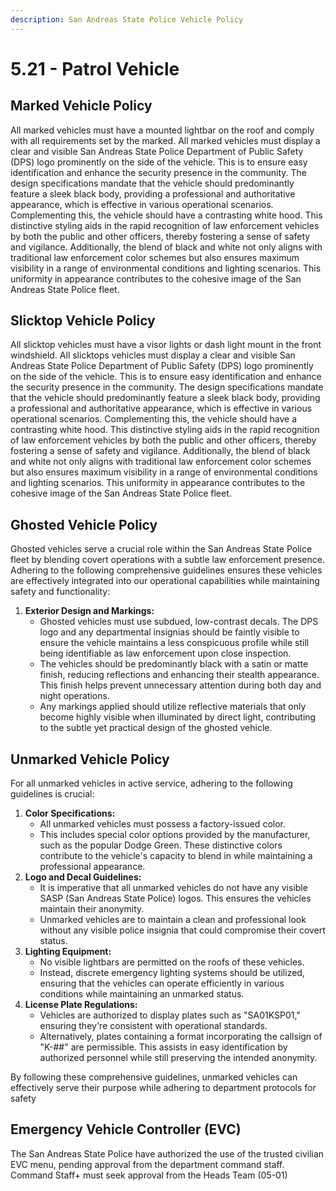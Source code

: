 ```yaml
---
description: San Andreas State Police Vehicle Policy
---
```


# 5.21 - Patrol Vehicle

## Marked Vehicle Policy

All marked vehicles must have a mounted lightbar on the roof and comply with all requirements set by the marked. All marked vehicles must display a clear and visible San Andreas State Police Department of Public Safety (DPS) logo prominently on the side of the vehicle. This is to ensure easy identification and enhance the security presence in the community. The design specifications mandate that the vehicle should predominantly feature a sleek black body, providing a professional and authoritative appearance, which is effective in various operational scenarios. Complementing this, the vehicle should have a contrasting white hood. This distinctive styling aids in the rapid recognition of law enforcement vehicles by both the public and other officers, thereby fostering a sense of safety and vigilance. Additionally, the blend of black and white not only aligns with traditional law enforcement color schemes but also ensures maximum visibility in a range of environmental conditions and lighting scenarios. This uniformity in appearance contributes to the cohesive image of the San Andreas State Police fleet.

## Slicktop Vehicle Policy

All slicktop vehicles must have a visor lights or dash light mount in the front windshield. All slicktops vehicles must display a clear and visible San Andreas State Police Department of Public Safety (DPS) logo prominently on the side of the vehicle. This is to ensure easy identification and enhance the security presence in the community. The design specifications mandate that the vehicle should predominantly feature a sleek black body, providing a professional and authoritative appearance, which is effective in various operational scenarios. Complementing this, the vehicle should have a contrasting white hood. This distinctive styling aids in the rapid recognition of law enforcement vehicles by both the public and other officers, thereby fostering a sense of safety and vigilance. Additionally, the blend of black and white not only aligns with traditional law enforcement color schemes but also ensures maximum visibility in a range of environmental conditions and lighting scenarios. This uniformity in appearance contributes to the cohesive image of the San Andreas State Police fleet.

## Ghosted Vehicle Policy

Ghosted vehicles serve a crucial role within the San Andreas State Police fleet by blending covert operations with a subtle law enforcement presence. Adhering to the following comprehensive guidelines ensures these vehicles are effectively integrated into our operational capabilities while maintaining safety and functionality:

1. **Exterior Design and Markings:**
   * Ghosted vehicles must use subdued, low-contrast decals. The DPS logo and any departmental insignias should be faintly visible to ensure the vehicle maintains a less conspicuous profile while still being identifiable as law enforcement upon close inspection.
   * The vehicles should be predominantly black with a satin or matte finish, reducing reflections and enhancing their stealth appearance. This finish helps prevent unnecessary attention during both day and night operations.
   * Any markings applied should utilize reflective materials that only become highly visible when illuminated by direct light, contributing to the subtle yet practical design of the ghosted vehicle.

## Unmarked Vehicle Policy

For all unmarked vehicles in active service, adhering to the following guidelines is crucial:

1. **Color Specifications:**
   * All unmarked vehicles must possess a factory-issued color.
   * This includes special color options provided by the manufacturer, such as the popular Dodge Green. These distinctive colors contribute to the vehicle's capacity to blend in while maintaining a professional appearance.
2. **Logo and Decal Guidelines:**
   * It is imperative that all unmarked vehicles do not have any visible SASP (San Andreas State Police) logos. This ensures the vehicles maintain their anonymity.
   * Unmarked vehicles are to maintain a clean and professional look without any visible police insignia that could compromise their covert status.
3. **Lighting Equipment:**
   * No visible lightbars are permitted on the roofs of these vehicles.
   * Instead, discrete emergency lighting systems should be utilized, ensuring that the vehicles can operate efficiently in various conditions while maintaining an unmarked status.
4. **License Plate Regulations:**
   * Vehicles are authorized to display plates such as "SA01KSP01," ensuring they're consistent with operational standards.
   * Alternatively, plates containing a format incorporating the callsign of "K-##" are permissible. This assists in easy identification by authorized personnel while still preserving the intended anonymity.

By following these comprehensive guidelines, unmarked vehicles can effectively serve their purpose while adhering to department protocols for safety

## Emergency Vehicle Controller (EVC)

The San Andreas State Police have authorized the use of the trusted civilian EVC menu, pending approval from the department command staff. Command Staff+ must seek approval from the Heads Team (05-01)
